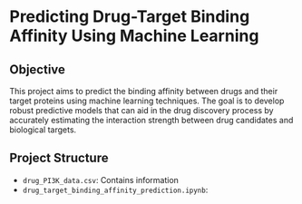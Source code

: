 # Predicting Drug-Target Binding Affinity Using Machine Learning

## Objective
This project aims to predict the binding affinity between drugs and their target proteins using machine learning techniques. The goal is to develop robust predictive models that can aid in the drug discovery process by accurately estimating the interaction strength between drug candidates and biological targets.

## Project Structure
- `drug_PI3K_data.csv`: Contains information
- `drug_target_binding_affinity_prediction.ipynb`: 
